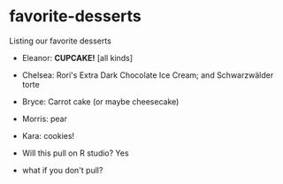# favorite-desserts

Listing our favorite desserts

- Eleanor: **CUPCAKE!** [all kinds]
- Chelsea: Rori's Extra Dark Chocolate Ice Cream; and Schwarzwälder torte
- Bryce: Carrot cake (or maybe cheesecake)
- Morris: pear
- Kara: cookies!

- Will this pull on R studio? Yes
- what if you don't pull? 

